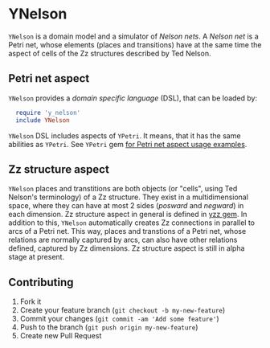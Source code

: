 # YNelson

`YNelson` is a domain model and a simulator of _Nelson_ _nets_. A _Nelson_ _net_
is a Petri net, whose elements (places and transitions) have at the same time
the aspect of cells of the Zz structures described by Ted Nelson.

## Petri net aspect

`YNelson` provides a _domain_ _specific_ _language_ (DSL), that can be loaded by:
```ruby
  require 'y_nelson'
  include YNelson
```
`YNelson` DSL includes aspects of `YPetri`. It means, that it has the same
abilities as `YPetri`. See `YPetri` gem
[for Petri net aspect usage examples](https://github.com/boris-s/y_petri).

## Zz structure aspect

`YNelson` places and transtitions are both objects (or "cells", using Ted
Nelson's terminology) of a Zz structure. They exist in a multidimensional space,
where they can have at most 2 sides (_posward_ and _negward_) in each dimension.
Zz structure aspect in general is defined in
[yzz gem](https://github.com/boris-s/y_petri). In addition to this, `YNelson`
automatically creates Zz connections in parallel to arcs of a Petri net. This
way, places and transtions of a Petri net, whose relations are normally captured
by arcs, can also have other relations defined, captured by Zz dimensions. Zz
structure aspect is still in alpha stage at present.

## Contributing

1. Fork it
2. Create your feature branch (`git checkout -b my-new-feature`)
3. Commit your changes (`git commit -am 'Add some feature'`)
4. Push to the branch (`git push origin my-new-feature`)
5. Create new Pull Request
